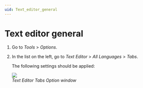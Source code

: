 ```yaml
---
uid: Text_editor_general
---
```


# Text editor general

1. Go to *Tools* > *Options*.

1. In the list on the left, go to *Text Editor* > *All Languages* > *Tabs*.

   The following settings should be applied:

   ![](~/develop/images/text_editor_general.png)<br>
   *Text Editor Tabs Option window*
